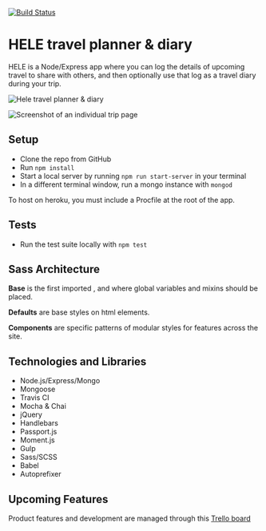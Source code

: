 [![Build Status](https://travis-ci.org/brendastorer/travel-app.svg?branch=master)](https://travis-ci.org/brendastorer/travel-app)

# HELE travel planner & diary

HELE is a Node/Express app where you can log the details of upcoming travel to share with others, and then optionally use that log as a travel diary during your trip.

![Hele travel planner & diary](https://vast-brook-44418.herokuapp.com/images/hele-banner.png)

![Screenshot of an individual trip page](https://vast-brook-44418.herokuapp.com/images/trip-page.png)


## Setup

* Clone the repo from GitHub
* Run `npm install`
* Start a local server by running `npm run start-server` in your terminal
* In a different terminal window, run a mongo instance with `mongod`

To host on heroku, you must include a Procfile at the root of the app.

## Tests
* Run the test suite locally with `npm test`

## Sass Architecture

  **Base** is the first imported , and where global variables and mixins should be placed.

  **Defaults** are base styles on html elements.

  **Components** are specific patterns of modular styles for features across the site.  

## Technologies and Libraries

* Node.js/Express/Mongo
* Mongoose
* Travis CI
* Mocha & Chai
* jQuery
* Handlebars
* Passport.js
* Moment.js
* Gulp
* Sass/SCSS
* Babel
* Autoprefixer

## Upcoming Features

Product features and development are managed through this [Trello board](https://trello.com/b/9sS31quu/travel-app)